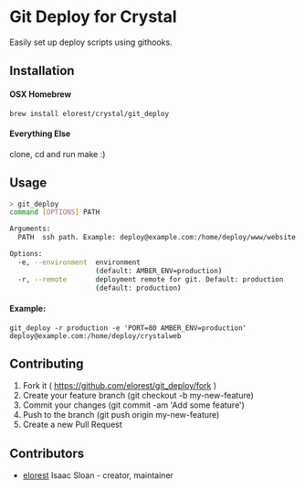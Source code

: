# Git Deploy for Crystal

Easily set up deploy scripts using githooks. 

## Installation

#### OSX Homebrew

`brew install elorest/crystal/git_deploy`

#### Everything Else

clone, cd and run make :)

## Usage

```sh
> git_deploy
command [OPTIONS] PATH

Arguments:
  PATH  ssh path. Example: deploy@example.com:/home/deploy/www/website

Options:
  -e, --environment  environment
                     (default: AMBER_ENV=production)
  -r, --remote       deployment remote for git. Default: production
                     (default: production)
```

#### Example:

`git_deploy -r production -e 'PORT=80 AMBER_ENV=production' deploy@example.com:/home/deploy/crystalweb`

## Contributing

1. Fork it ( https://github.com/elorest/git_deploy/fork )
2. Create your feature branch (git checkout -b my-new-feature)
3. Commit your changes (git commit -am 'Add some feature')
4. Push to the branch (git push origin my-new-feature)
5. Create a new Pull Request

## Contributors

- [elorest](https://github.com/elorest) Isaac Sloan - creator, maintainer
